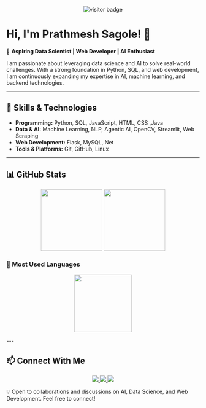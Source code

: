 <p align="center">
  <img src="https://visitor-badge.laobi.icu/badge?page_id=prathmeshsagole" alt="visitor badge"/>
</p>

# Hi, I'm Prathmesh Sagole! 👋  

🚀 **Aspiring Data Scientist | Web Developer | AI Enthusiast**  

I am passionate about leveraging data science and AI to solve real-world challenges. With a strong foundation in Python, SQL, and web development, I am continuously expanding my expertise in AI, machine learning, and backend technologies.  

---

## 🔹 Skills & Technologies  

- **Programming:** Python, SQL, JavaScript, HTML, CSS ,Java
- **Data & AI:** Machine Learning, NLP, Agentic AI, OpenCV, Streamlit, Web Scraping
- **Web Development:** Flask, MySQL,.Net
- **Tools & Platforms:** Git, GitHub, Linux  

---

## 📊 GitHub Stats  

<p align="center">
  <img src="https://github-readme-stats.vercel.app/api?username=prathmeshsagole&show_icons=true&theme=github_dark&count_private=true" height="160"/>
  <img src="https://streak-stats.demolab.com/?user=prathmeshsagole&theme=github-dark-blue&hide_border=true" height="160"/>
</p>

### 🚀 Most Used Languages  

<p align="center">
  <img src="https://github-readme-stats.vercel.app/api/top-langs/?username=prathmeshsagole&layout=compact&theme=github_dark" height="150"/>
</p>
---

## 📫 Connect With Me  

<p align="center">
  <a href="https://www.linkedin.com/in/prathmeshsagole/">
    <img src="https://img.shields.io/badge/LinkedIn-%230077B5.svg?style=for-the-badge&logo=linkedin&logoColor=white" />
  </a>
  <a href="mailto:sagoleprathamesh@gmail.com">
    <img src="https://img.shields.io/badge/Gmail-D14836?style=for-the-badge&logo=gmail&logoColor=white" />
  </a>
  <a href="https://www.instagram.com/prathmeshsagole/">
    <img src="https://img.shields.io/badge/Instagram-%23E4405F.svg?style=for-the-badge&logo=instagram&logoColor=white" />
  </a>
</p>

💡 Open to collaborations and discussions on AI, Data Science, and Web Development. Feel free to connect!  
